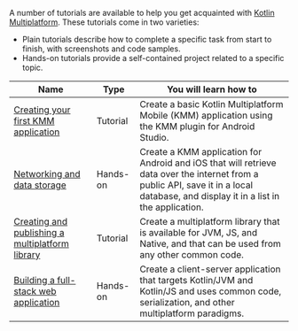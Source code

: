 [//]: # (title: Tutorials for Kotlin Multiplatform)

A number of tutorials are available to help you get acquainted with [Kotlin Multiplatform](mpp-get-started.md). These tutorials come in two varieties:

* Plain tutorials describe how to complete a specific task from start to finish, with screenshots and code samples.
* Hands-on tutorials provide a self-contained project related to a specific topic.

| Name | Type | You will learn how to |
|------|------|---------------------|
| [Creating your first KMM application](kmm-create-first-app.md) | Tutorial | Create a basic Kotlin Multiplatform Mobile (KMM) application using the KMM plugin for Android Studio. |
| [Networking and data storage](https://play.kotlinlang.org/hands-on/Networking%20and%20Data%20Storage%20with%20Kotlin%20Multiplatfrom%20Mobile/) | Hands-on | Create a KMM application for Android and iOS that will retrieve data over the internet from a public API, save it in a local database, and display it in a list in the application.|
| [Creating and publishing a multiplatform library](multiplatform-library.md) | Tutorial | Create a multiplatform library that is available for JVM, JS, and Native, and that can be used from any other common code. |
| [Building a full-stack web application](https://play.kotlinlang.org/hands-on/Full%20Stack%20Web%20App%20with%20Kotlin%20Multiplatform/) | Hands-on | Create a client-server application that targets Kotlin/JVM and Kotlin/JS and uses common code, serialization, and other multiplatform paradigms.|

